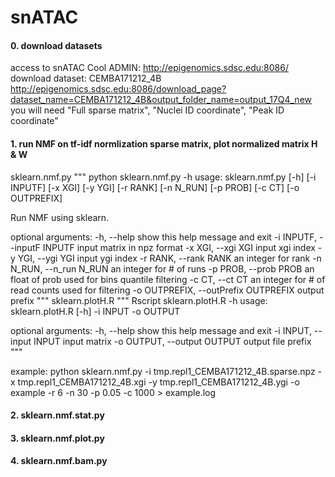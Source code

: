 # snATAC

#### 0. download datasets
access to snATAC Cool ADMIN: http://epigenomics.sdsc.edu:8086/
download dataset: CEMBA171212_4B
	http://epigenomics.sdsc.edu:8086/download_page?dataset_name=CEMBA171212_4B&output_folder_name=output_17Q4_new
	you will need "Full sparse matrix", "Nuclei ID coordinate", "Peak ID coordinate" 

#### 1. run NMF on tf-idf normlization sparse matrix, plot normalized matrix H & W

sklearn.nmf.py
"""
python sklearn.nmf.py -h
usage: sklearn.nmf.py [-h] [-i INPUTF] [-x XGI] [-y YGI] [-r RANK] [-n N_RUN]
                      [-p PROB] [-c CT] [-o OUTPREFIX]

Run NMF using sklearn.

optional arguments:
  -h, --help            show this help message and exit
  -i INPUTF, --inputF INPUTF
                        input matrix in npz format
  -x XGI, --xgi XGI     input xgi index
  -y YGI, --ygi YGI     input ygi index
  -r RANK, --rank RANK  an integer for rank
  -n N_RUN, --n_run N_RUN
                        an integer for # of runs
  -p PROB, --prob PROB  an float of prob used for bins quantile filtering
  -c CT, --ct CT        an integer for # of read counts used for filtering
  -o OUTPREFIX, --outPrefix OUTPREFIX
                        output prefix
"""
sklearn.plotH.R
"""
Rscript sklearn.plotH.R -h
usage: sklearn.plotH.R [-h] -i INPUT -o OUTPUT

optional arguments:
  -h, --help            show this help message and exit
  -i INPUT, --input INPUT
                        input matrix
  -o OUTPUT, --output OUTPUT
                        output file prefix
"""


example:
python sklearn.nmf.py -i tmp.repl1_CEMBA171212_4B.sparse.npz -x tmp.repl1_CEMBA171212_4B.xgi -y tmp.repl1_CEMBA171212_4B.ygi -o example -r 6 -n 30 -p 0.05 -c 1000 > example.log



#### 2. sklearn.nmf.stat.py
#### 3. sklearn.nmf.plot.py
#### 4. sklearn.nmf.bam.py
